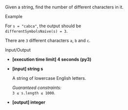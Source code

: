 
Given a string, find the number of different characters in it.

Example

For  `s = "cabca"`, the output should be  
`differentSymbolsNaive(s) = 3`.

There are  `3`  different characters  `a`,  `b`  and  `c`.

Input/Output

-   **[execution time limit] 4 seconds (py3)**
    
-   **[input] string s**
    
    A string of lowercase English letters.
    
    _Guaranteed constraints:_  
    `3 ≤ s.length ≤ 1000`.
    
-   **[output] integer**